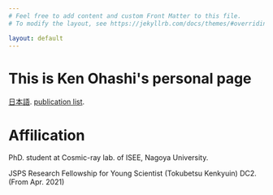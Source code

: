 ```yaml
---
# Feel free to add content and custom Front Matter to this file.
# To modify the layout, see https://jekyllrb.com/docs/themes/#overriding-theme-defaults

layout: default
---
```

# This is Ken Ohashi's personal page
[日本語](./index.html).
[publication list](./publication.html).

# Affilication

PhD. student at Cosmic-ray lab. of ISEE, Nagoya University.

JSPS Research Fellowship for Young Scientist (Tokubetsu Kenkyuin) DC2. (From Apr. 2021) 





